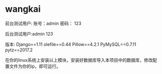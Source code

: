 # wangkai

前台测试用户: 账号：admin 密码： 123

后台测试用户:admin 123

版本:
Django==1.11
olefile==0.44
Pillow==4.2.1
PyMySQL==0.7.11
pytz==2017.2

在你的linux系统上安装以上模块，安装好数据库导入本项目中的数据库，修改配置文件为你的ip，即可运行。